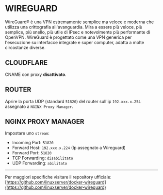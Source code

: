 # WIREGUARD
WireGuard® è una VPN estremamente semplice ma veloce e moderna che utilizza una crittografia all'avanguardia. Mira a essere più veloce, più semplice, più snello, più utile di IPsec e notevolmente più performante di OpenVPN. WireGuard è progettato come una VPN generica per l'esecuzione su interfacce integrate e super computer, adatta a molte circostanze diverse.

## CLOUDFLARE
CNAME con proxy **disattivato**.

## ROUTER
Aprire la porta UDP (standard `51820`) del router sull'ip `192.xxx.x.254` assegnato a `NGINX Proxy Manager`.

## NGINX PROXY MANAGER
Impostare uno `stream`:
- Incoming Port: `51820`
- Forward Host: `192.xxx.x.224` (Ip assegnato a Wireguard)
- Forward Port: `51820`
- TCP Forwarding: `disabilitato`
- UDP Forwarding: `abilitato`



---
Per maggiori specifiche visitare il repository ufficiale:
[https://github.com/linuxserver/docker-wireguard](https://github.com/linuxserver/docker-wireguard)